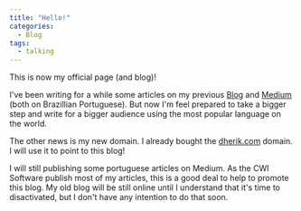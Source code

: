 ```yaml
---
title: "Hello!"
categories:
  - Blog
tags:
  - talking
---
```


This is now my official page (and blog)! 

I've been writing for a while some articles on my previous [Blog](https://qualidadegarantida.blogspot.com) and [Medium](https://medium.com/@dherik) (both on Brazillian Portuguese). But now I'm feel prepared to take a bigger step and write for a bigger audience using the most popular language on the world. 

The other news is my new domain. I already bought the [dherik.com](http://dherik.com) domain. I will use it to point to this blog!

I will still publishing some portuguese articles on Medium. As the CWI Software publish most of my articles, this is a good deal to help to promote this blog. My old blog will be still online until I understand that it's time to disactivated, but I don't have any intention to do that soon.